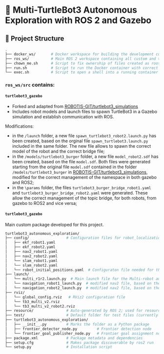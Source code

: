 # 🤖 Multi-TurtleBot3 Autonomous Exploration with ROS 2 and Gazebo

## 📂 Project Structure

```bash
.
├── docker_ws/       # Docker workspace for building the development container
├── ros_ws/          # Main ROS 2 workspace containing all custom and third-party packages
├── chown_me.sh      # Script to fix ownership of files created as root inside the container
├── run.sh           # Script to run the Docker container with correct volumes and permissions
└── exec.sh          # Script to open a shell into a running container
```
### **`ros_ws/src`** contains:

#### **`turtlebot3_gazebo`** 
- Forked and adapted from [ROBOTIS-GIT/turtlebot3_simulations](https://github.com/ROBOTIS-GIT/turtlebot3_simulations)
- Includes robot models and launch files to spawn TurtleBot3 in a Gazebo simulation and establish communication with ROS.

Modifications:
- in the `/launch` folder, a new file `spawn_turtlebot3_robot2.launch.py` has been created, based on the orginal file `spawn_turtlebot3.launch.py` included in the same folder. The new file allows to spawn the correct model of the robot and the correct bridge file;
- in the `/models/turtlebot3_burger` folder, a new file `model_robot2.sdf` has been created, based on the file `model.sdf`. Both files were generated starting from the original file `model.sdf` contained in the folder  `/models/turtlebot3_burger` in [ROBOTIS-GIT/turtlebot3_simulations](https://github.com/ROBOTIS-GIT/turtlebot3_simulations), modified for the correct management of the namespace in both gazebo and ROS2;
- in the `\params` folder, the files `turtlebot3_burger_bridge_robot1.yaml` and `turtlebot3_burger_bridge_robot2.yaml` were generated. These allow the correct management of the topic bridge, for both robots, from gazebo to ROS2 and vice versa;

#### **`turtlebot3_gazebo`**
Main custom package developed for this project.
```bash
turtlebot3_autonomous_exploration/
├── config/                 # Configuration files for robot_localization, nav2, slam_toolbox for both robots
│   ├── ekf_robot1.yaml
│   ├── ekf_robot2.yaml  
│   ├── nav2_robot1.yaml
│   ├── nav2_robot2.yaml
│   └── slam_robot1.yaml
│   └── slam_robot2.yaml
│   └── robot_initial_positions.yaml  # Configuraton file needed for the map merge
├── launch/                 
│   └── multi_r1r2.launch.py  # Main launch file for the Multi-robot autonomous exploration
│   └── navigation_robot1_launch.py  # modified nav2 file, based on the ROS2 installation file, for the robot1  
│   └── navigation_robot2_launch.py  # modified nav2 file, based on the ROS2 installation file, for the robot1
├── rviz/                  
│   └── global_config.rviz   # RViz2 configuration file
│   └── tb3_multi_v2.rviz
│   └── tb3_multi_v2_robot2.rviz
├── resource/               # Auto-generated by ROS 2; used for resource indexing
├── test/                   # Default folder for test files (currently unused)
├── turtlebot3_autonomous_exploration/
│   ├── __init__.py         # Marks the folder as a Python package
│   ├── frontier_detector_node.py         # Frontier detection node
│   └── frontier_goal_publisher_node.py   # Frontier goal assignment node
├── package.xml             # Package metadata and dependencies
├── setup.cfg               # Makes package discoverable by ros2 run
└── setup.py                # Installation script



```



